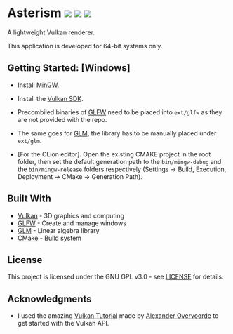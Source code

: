 # Asterism ![](https://img.shields.io/github/license/SilvoSposetti/asterism.svg) ![](https://img.shields.io/github/repo-size/SilvoSposetti/asterism.svg) ![](https://img.shields.io/github/languages/code-size/SilvoSposetti/asterism.svg)

A lightweight Vulkan renderer.

This application is developed for 64-bit systems only.

## Getting Started: [Windows]

* Install [MinGW](https://sourceforge.net/projects/mingw-w64/).

* Install the [Vulkan SDK](https://www.lunarg.com/vulkan-sdk/).

* Precombiled binaries of [GLFW](https://www.glfw.org/download.html) need to be placed into `ext/glfw` as they are not provided with the repo.

* The same goes for [GLM](https://glm.g-truc.net/0.9.9/index.html), the library has to be manually placed under `ext/glm`.

* [For the CLion editor]. Open the existing CMAKE project in the root folder, then set the default generation path to the `bin/mingw-debug` and the `bin/mingw-release` folders respectively (Settings -> Build, Execution, Deployment -> CMake -> Generation Path).


## Built With

* [Vulkan](https://www.khronos.org/vulkan/) - 3D graphics and computing
* [GLFW](https://www.glfw.org/) - Create and manage windows
* [GLM](https://glm.g-truc.net/) - Linear algebra library
* [CMake](https://cmake.org/) - Build system


## License

This project is licensed under the GNU GPL v3.0 - see [LICENSE](LICENSE.md) for details.


## Acknowledgments
* I used the amazing [Vulkan Tutorial](https://vulkan-tutorial.com/Introduction) made by [Alexander Overvoorde](https://github.com/Overv) to get started with the Vulkan API.


